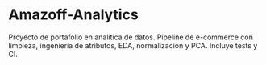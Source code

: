 # Amazoff-Analytics
Proyecto de portafolio en analítica de datos. Pipeline de e-commerce con limpieza, ingeniería de atributos, EDA, normalización y PCA. Incluye tests y CI.
